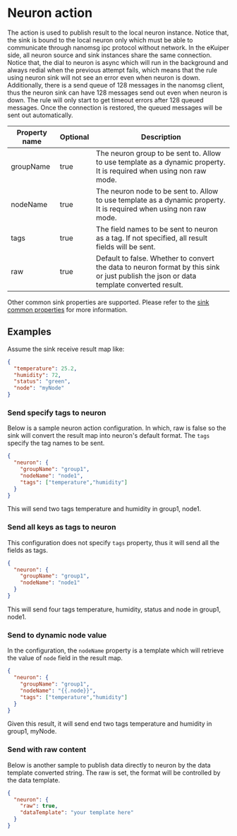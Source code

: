 # Neuron action

The action is used to publish result to the local neuron instance. Notice that, the sink is bound to the local neuron only which must be able to communicate through nanomsg ipc protocol without network. In the eKuiper side, all neuron source and sink instances share the same connection. Notice that, the dial to neuron is async which will run in the background and always redial when the previous attempt fails, which means that the rule using neuron sink will not see an error even when neuron is down. Additionally, there is a send queue of 128 messages in the nanomsg client, thus the neuron sink can have 128 messages send out even when neuron is down. The rule will only start to get timeout errors after 128 queued messages. Once the connection is restored, the queued messages will be sent out automatically.

| Property name | Optional | Description                                                                                                                             |
|---------------|----------|-----------------------------------------------------------------------------------------------------------------------------------------|
| groupName     | true     | The neuron group to be sent to. Allow to use template as a dynamic property. It is required when using non raw mode.                    |
| nodeName      | true     | The neuron node to be sent to. Allow to use template as a dynamic property. It is required when using non raw mode.                     |
| tags          | true     | The field names to be sent to neuron as a tag. If not specified, all result fields will be sent.                                        |
| raw           | true     | Default to false. Whether to convert the data to neuron format by this sink or just publish the json or data template converted result. |

Other common sink properties are supported. Please refer to the [sink common properties](../overview.md#common-properties) for more information.

## Examples

Assume the sink receive result map like:

```json
{
  "temperature": 25.2,
  "humidity": 72,
  "status": "green",
  "node": "myNode"
}
```

### Send specify tags to neuron

Below is a sample neuron action configuration. In which, raw is false so the sink will convert the result map into neuron's default format. The `tags` specify the tag names to be sent.

```json
{
  "neuron": {
    "groupName": "group1",
    "nodeName": "node1",
    "tags": ["temperature","humidity"]
  }
}
```

This will send two tags temperature and humidity in group1, node1.

### Send all keys as tags to neuron

This configuration does not specify `tags` property, thus it will send all the fields as tags.

```json
{
  "neuron": {
    "groupName": "group1",
    "nodeName": "node1"
  }
}
```

This will send four tags temperature, humidity, status and node in group1, node1.

### Send to dynamic node value

In the configuration, the `nodeName` property is a template which will retrieve the value of `node` field in the result map.

```json
{
  "neuron": {
    "groupName": "group1",
    "nodeName": "{{.node}}",
    "tags": ["temperature","humidity"]
  }
}
```

Given this result, it will send end two tags temperature and humidity in group1, myNode.

### Send with raw content

Below is another sample to publish data directly to neuron by the data template converted string. The raw is set, the format will be controlled by the data template.

```json
{
  "neuron": {
    "raw": true,
    "dataTemplate": "your template here"
  }
}
```